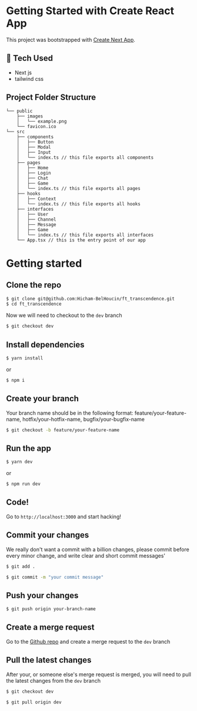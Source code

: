 # Getting Started with Create React App

This project was bootstrapped with [Create Next App]().

## 🚀 Tech Used

- Next js
- tailwind css

## Project Folder Structure

```
└── public
    ├── images
    │   └── example.png
    └── favicon.ico
└── src
    ├── components
    │   ├── Button
    │   ├── Modal
    │   ├── Input
    │   └── index.ts // this file exports all components
    ├── pages
    │   ├── Home
    │   ├── Login
    │   ├── Chat
    │   ├── Game
    │   └── index.ts // this file exports all pages
    ├── hooks
    │   ├── Context
    │   └── index.ts // this file exports all hooks
    ├── interfaces
    │   ├── User
    │   ├── Channel
    │   ├── Message
    │   ├── Game
    │   └── index.ts // this file exports all interfaces
    └── App.tsx // this is the entry point of our app
```

# Getting started

## Clone the repo

```bash
$ git clone git@github.com:Hicham-BelHoucin/ft_transcendence.git
$ cd ft_transcendence
```

Now we will need to checkout to the `dev` branch

```bash
$ git checkout dev
```

## Install dependencies

```bash
$ yarn install
```

or

```bash
$ npm i
```

## Create your branch

Your branch name should be in the following format: feature/your-feature-name, hotfix/your-hotfix-name, bugfix/your-bugfix-name

```bash
$ git checkout -b feature/your-feature-name
```

## Run the app

```bash
$ yarn dev
```

or

```bash
$ npm run dev
```

## Code!

Go to `http://localhost:3000` and start hacking!

## Commit your changes

We really don't want a commit with a billion changes, please commit before every minor change, and write clear and short commit messages'

```bash
$ git add .

$ git commit -m "your commit message"
```

## Push your changes

```bash
$ git push origin your-branch-name
```

## Create a merge request

Go to the [Github repo](https://github.com/Hicham-BelHoucin/ft_transcendence) and create a merge request to the `dev` branch

## Pull the latest changes

After your, or someone else's merge request is merged, you will need to pull the latest changes from the `dev` branch

```bash
$ git checkout dev

$ git pull origin dev
```
